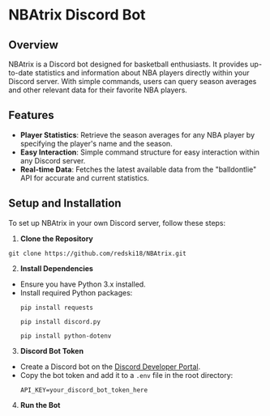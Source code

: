 # NBAtrix Discord Bot

## Overview
NBAtrix is a Discord bot designed for basketball enthusiasts. It provides up-to-date statistics and information about NBA players directly within your Discord server. With simple commands, users can query season averages and other relevant data for their favorite NBA players.

## Features
- **Player Statistics**: Retrieve the season averages for any NBA player by specifying the player's name and the season.
- **Easy Interaction**: Simple command structure for easy interaction within any Discord server.
- **Real-time Data**: Fetches the latest available data from the "balldontlie" API for accurate and current statistics.

## Setup and Installation
To set up NBAtrix in your own Discord server, follow these steps:

1. **Clone the Repository**

```
git clone https://github.com/redski18/NBAtrix.git
```

2. **Install Dependencies**
- Ensure you have Python 3.x installed.
- Install required Python packages:
  ```
  pip install requests
  ```
  ```
  pip install discord.py
  ```
  ```
  pip install python-dotenv
  ```

3. **Discord Bot Token**
- Create a Discord bot on the [Discord Developer Portal](https://discord.com/developers/applications).
- Copy the bot token and add it to a `.env` file in the root directory:
  ```
  API_KEY=your_discord_bot_token_here
  ```

4. **Run the Bot**
